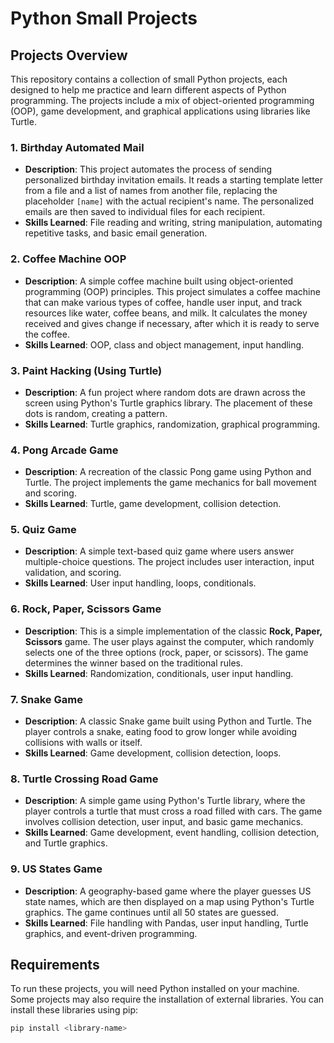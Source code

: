 # Python Small Projects

## Projects Overview

This repository contains a collection of small Python projects, each designed to help me practice and learn different aspects of Python programming. The projects include a mix of object-oriented programming (OOP), game development, and graphical applications using libraries like Turtle.

### 1. **Birthday Automated Mail**
   - **Description**: This project automates the process of sending personalized birthday invitation emails. It reads a starting template letter from a file and a list of names from another file, replacing the placeholder `[name]` with the actual recipient's name. The personalized emails are then saved to individual files for each recipient.
   - **Skills Learned**: File reading and writing, string manipulation, automating repetitive tasks, and basic email generation.

### 2. **Coffee Machine OOP**
   - **Description**: A simple coffee machine built using object-oriented programming (OOP) principles. This project simulates a coffee machine that can make various types of coffee, handle user input, and track resources like water, coffee beans, and milk. It calculates the money received and gives change if necessary, after which it is ready to serve the coffee.
   - **Skills Learned**: OOP, class and object management, input handling.

### 3. **Paint Hacking (Using Turtle)**
   - **Description**: A fun project where random dots are drawn across the screen using Python's Turtle graphics library. The placement of these dots is random, creating a pattern.
   - **Skills Learned**: Turtle graphics, randomization, graphical programming.

### 4. **Pong Arcade Game**
   - **Description**: A recreation of the classic Pong game using Python and Turtle. The project implements the game mechanics for ball movement and scoring.
   - **Skills Learned**: Turtle, game development, collision detection.

### 5. **Quiz Game**
   - **Description**: A simple text-based quiz game where users answer multiple-choice questions. The project includes user interaction, input validation, and scoring.
   - **Skills Learned**: User input handling, loops, conditionals.

### 6. **Rock, Paper, Scissors Game**
   - **Description**: This is a simple implementation of the classic **Rock, Paper, Scissors** game. The user plays against the computer, which randomly selects one of the three options (rock, paper, or scissors). The game determines the winner based on the traditional rules.
   - **Skills Learned**: Randomization, conditionals, user input handling.

### 7. **Snake Game**
   - **Description**: A classic Snake game built using Python and Turtle. The player controls a snake, eating food to grow longer while avoiding collisions with walls or itself.
   - **Skills Learned**: Game development, collision detection, loops.

### 8. **Turtle Crossing Road Game**
   - **Description**: A simple game using Python's Turtle library, where the player controls a turtle that must cross a road filled with cars. The game involves collision detection, user input, and basic game mechanics.
   - **Skills Learned**: Game development, event handling, collision detection, and Turtle graphics.

### 9. **US States Game**
 - **Description**: A geography-based game where the player guesses US state names, which are then displayed on a map using Python's Turtle graphics. The game continues until all 50 states are guessed. 
 - **Skills Learned**: File handling with Pandas, user input handling, Turtle graphics, and event-driven programming.
## Requirements

To run these projects, you will need Python installed on your machine. Some projects may also require the installation of external libraries. You can install these libraries using pip:

```sh
pip install <library-name>
